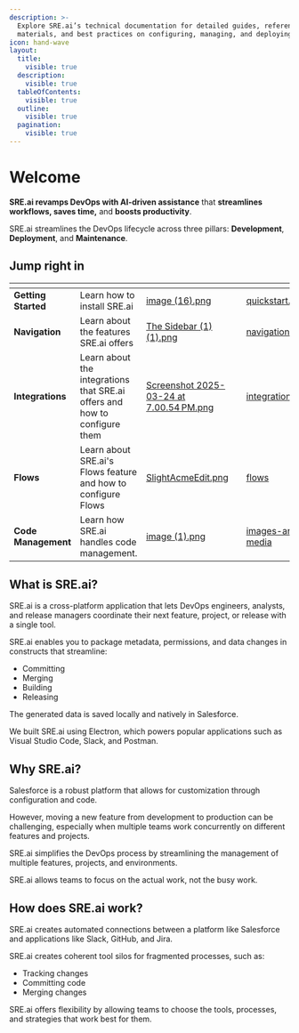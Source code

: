 ```yaml
---
description: >-
  Explore SRE.ai’s technical documentation for detailed guides, reference
  materials, and best practices on configuring, managing, and deploying.
icon: hand-wave
layout:
  title:
    visible: true
  description:
    visible: true
  tableOfContents:
    visible: true
  outline:
    visible: true
  pagination:
    visible: true
---
```


# Welcome

**SRE.ai revamps DevOps with AI-driven assistance** that **streamlines workflows, saves time,** and **boosts productivity**.

SRE.ai streamlines the DevOps lifecycle across three pillars: **Development**, **Deployment**, and **Maintenance**.&#x20;

## Jump right in

<table data-view="cards"><thead><tr><th></th><th></th><th data-hidden data-card-cover data-type="files"></th><th data-hidden></th><th data-hidden data-card-target data-type="content-ref"></th></tr></thead><tbody><tr><td><strong>Getting Started</strong></td><td>Learn how to install SRE.ai</td><td><a href=".gitbook/assets/image (16).png">image (16).png</a></td><td></td><td><a href="quickstart.md">quickstart.md</a></td></tr><tr><td><strong>Navigation</strong></td><td>Learn about the features SRE.ai offers</td><td><a href=".gitbook/assets/The Sidebar (1) (1).png">The Sidebar (1) (1).png</a></td><td></td><td><a href="navigation.md">navigation.md</a></td></tr><tr><td><strong>Integrations</strong></td><td>Learn about the integrations that SRE.ai offers and how to configure them</td><td><a href=".gitbook/assets/Screenshot 2025-03-24 at 7.00.54 PM.png">Screenshot 2025-03-24 at 7.00.54 PM.png</a></td><td></td><td><a href="integrations/">integrations</a></td></tr><tr><td><strong>Flows</strong></td><td>Learn about SRE.ai's Flows feature and how to configure Flows</td><td><a href=".gitbook/assets/SlightAcmeEdit.png">SlightAcmeEdit.png</a></td><td></td><td><a href="flows/">flows</a></td></tr><tr><td><strong>Code Management</strong></td><td>Learn how SRE.ai handles code management.</td><td><a href=".gitbook/assets/image (1).png">image (1).png</a></td><td></td><td><a href="images-and-media/">images-and-media</a></td></tr></tbody></table>

## **What is SRE.ai?**

SRE.ai is a cross-platform application that lets DevOps engineers, analysts, and release managers coordinate their next feature, project, or release with a single tool.

SRE.ai enables you to package metadata, permissions, and data changes in constructs that streamline:

* Committing
* Merging
* Building
* Releasing&#x20;

The generated data is saved locally and natively in Salesforce.

We built SRE.ai using Electron, which powers popular applications such as Visual Studio Code, Slack, and Postman.

## **Why SRE.ai?**

Salesforce is a robust platform that allows for customization through configuration and code.&#x20;

However, moving a new feature from development to production can be challenging, especially when multiple teams work concurrently on different features and projects.

SRE.ai simplifies the DevOps process by streamlining the management of multiple features, projects, and environments.&#x20;

SRE.ai allows teams to focus on the actual work, not the busy work.

## **How does** SRE.ai **work?**

SRE.ai creates automated connections between a platform like Salesforce and applications like Slack, GitHub, and Jira.

SRE.ai creates coherent tool silos for fragmented processes, such as:

* Tracking changes&#x20;
* Committing code&#x20;
* Merging changes

SRE.ai offers flexibility by allowing teams to choose the tools, processes, and strategies that work best for them.
